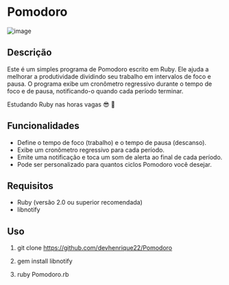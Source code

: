 # Pomodoro 



![image](https://github.com/devhenrique22/Pomodoro/assets/14983121/c8f895d6-18ad-4f4b-8624-052d86077e78)

## Descrição

Este é um simples programa de Pomodoro escrito em Ruby. Ele ajuda a melhorar a produtividade dividindo seu trabalho em intervalos de foco e pausa. O programa exibe um cronômetro regressivo durante o tempo de foco e de pausa, notificando-o quando cada período terminar.

Estudando Ruby nas horas vagas 😎 💎 

## Funcionalidades

- Define o tempo de foco (trabalho) e o tempo de pausa (descanso).
- Exibe um cronômetro regressivo para cada período.
- Emite uma notificação e toca um som de alerta ao final de cada período.
- Pode ser personalizado para quantos ciclos Pomodoro você desejar.

## Requisitos

- Ruby (versão 2.0 ou superior recomendada)
- libnotify

## Uso

1. git clone https://github.com/devhenrique22/Pomodoro 

2. gem install libnotify

3. ruby Pomodoro.rb
